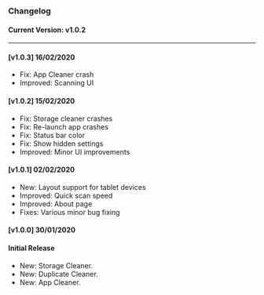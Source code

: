 ### Changelog
#### Current Version: v1.0.2
---
#### [v1.0.3] 16/02/2020
- Fix: App Cleaner crash
- Improved: Scanning UI

#### [v1.0.2] 15/02/2020
- Fix: Storage cleaner crashes
- Fix: Re-launch app crashes
- Fix: Status bar color
- Fix: Show hidden settings
- Improved: Minor UI improvements

#### [v1.0.1] 02/02/2020
- New: Layout support for tablet devices
- Improved: Quick scan speed
- Improved: About page
- Fixes: Various minor bug fixing

#### [v1.0.0] 30/01/2020
#### Initial Release
- New: Storage Cleaner.
- New: Duplicate Cleaner.
- New: App Cleaner.
